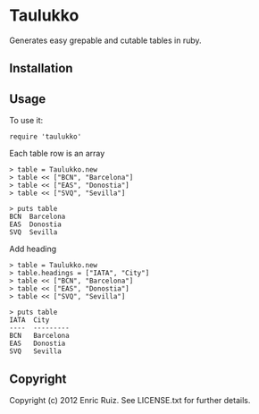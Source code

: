Taulukko
========

Generates easy grepable and cutable tables in ruby.

Installation
------------

Usage
-----

To use it:

    require 'taulukko'

Each table row is an array

    > table = Taulukko.new
    > table << ["BCN", "Barcelona"]
    > table << ["EAS", "Donostia"]
    > table << ["SVQ", "Sevilla"]

    > puts table
    BCN  Barcelona
    EAS  Donostia
    SVQ  Sevilla

Add heading

    > table = Taulukko.new
    > table.headings = ["IATA", "City"]
    > table << ["BCN", "Barcelona"]
    > table << ["EAS", "Donostia"]
    > table << ["SVQ", "Sevilla"]

    > puts table
    IATA  City
    ----  ---------
    BCN   Barcelona
    EAS   Donostia
    SVQ   Sevilla


Copyright
---------

Copyright (c) 2012 Enric Ruiz. See LICENSE.txt for further details.

